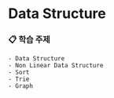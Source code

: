 # Data Structure

### 📋 학습 주제
    - Data Structure
    - Non Linear Data Structure
    - Sort
    - Trie
    - Graph

